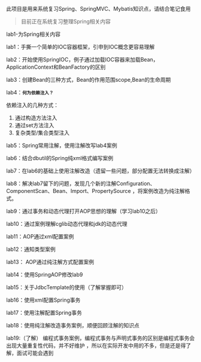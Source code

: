此项目是用来系统复习Spring、SpringMVC、Mybatis知识点，请结合笔记食用

>目前正在系统复习整理Spring相关内容

lab1-为Spring相关内容

lab1：手撕一个简单的IOC容器框架，引申到IOC概念更容易理解

lab2：开始使用SpringIOC，例子通过加载IOC容器来加载Bean，ApplicationContext和BeanFactory的区别

lab3：创建Bean的三种方式，Bean的作用范围scope,Bean的生命周期

lab4：**`何为依赖注入？`** 

依赖注入的几种方式：
1. 通过构造方法注入
2. 通过set方法注入
3. 复杂类型/集合类型注入

lab5：Spring常用注解，使用注解改写lab4案例

lab6：结合dbutil的Spring纯xml格式编写案例

lab7：在lab6的基础上使用注解改造（遗留一些问题，部分配置无法转换成注解）

lab8：解决lab7留下的问题，发现几个新的注解Configuration、ComponentScan、Bean、Import、PropertySource
，将案例改造为纯注解格式。

lab9：通过事务和动态代理打开AOP思想的理解（学习lab10之后）

lab10：通过案例理解cglib动态代理和jdk的动态代理

lab11：AOP通过xml配置案例

lab12：通知类型案例

lab13： AOP通过纯注解方式配置案例

lab14：使用SpringAOP修改lab9

lab15：关于JdbcTemplate的使用（了解掌握即可）

lab16：使用xml配置Spring事务

lab17：使用注解配置Spring事务

lab18：使用纯注解改造事务案例，顺便回顾注解的知识点

lab19:（了解） 编程式事务案例，编程式事务与声明式事务的区别是编程式事务会出现大量重复性代码，并不好维护
，所以在实际开发中用的不多，但是还是得了解，面试可能会遇到



